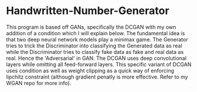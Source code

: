 # Handwritten-Number-Generator
This program is based off GANs, specifically the DCGAN with my own addition of a condition which I will explain below. The fundamental idea is that two deep neural network models play a minimax game. The Generator tries to trick the Discriminator into classifying the Generated data as real while the Discriminator tries to classify fake data as fake and real data as real. Hence the 'Adversarial' in GAN. The DCGAN uses deep convolutional layers while omitting all feed-forward layers. This specific variant of DCGAN uses condition as well as weight clipping as a quick way of enforcing lipchitz constraint (although gradient penatly is more effective. Refer to my WGAN repo for more info).
